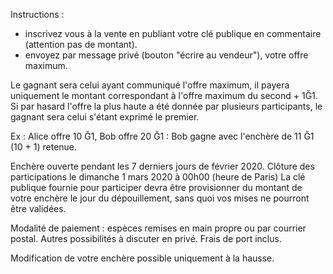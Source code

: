 Instructions :
- inscrivez vous à la vente en publiant votre clé publique en commentaire (attention pas de montant).
- envoyez par message privé (bouton "écrire au vendeur"), votre offre maximum.

Le gagnant sera celui ayant communiqué l'offre maximum, il payera uniquement le montant correspondant à l'offre maximum du second + 1Ğ1. Si par hasard l'offre la plus haute a été donnée par plusieurs participants, le gagnant sera celui s'étant exprimé le premier.

Ex : Alice offre 10 Ğ1, Bob offre 20 Ğ1 : Bob gagne avec l'enchère de 11 Ğ1 (10 + 1) retenue.

Enchère ouverte pendant les 7 derniers jours de février 2020.
Clôture des participations le dimanche 1 mars 2020 à 00h00 (heure de Paris)
La clé publique fournie pour participer devra être provisionner du montant de votre enchère le jour du dépouillement, sans quoi vos mises ne pourront être validées.

Modalité de paiement : espèces remises en main propre ou par courrier postal.
Autres possibilités à discuter en privé. Frais de port inclus.

Modification de votre enchère possible uniquement à la hausse.

